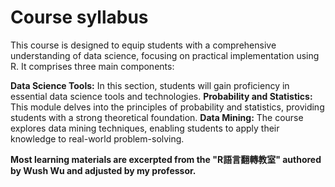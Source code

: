 # Course syllabus
This course is designed to equip students with a comprehensive understanding of data science, focusing on practical implementation using R. It comprises three main components:

**Data Science Tools:** In this section, students will gain proficiency in essential data science tools and technologies.
**Probability and Statistics:** This module delves into the principles of probability and statistics, providing students with a strong theoretical foundation.
**Data Mining:** The course explores data mining techniques, enabling students to apply their knowledge to real-world problem-solving.

**Most learning materials are excerpted from the "R語言翻轉教室" authored by Wush Wu and adjusted by my professor.**
